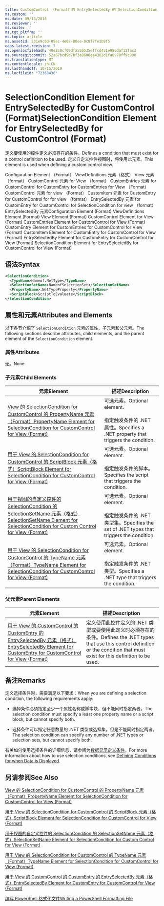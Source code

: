 ```yaml
---
title: CustomControl （Format）的 EntrySelectedBy 的 SelectionCondition 元素 |Microsoft Docs
ms.custom: ''
ms.date: 09/13/2016
ms.reviewer: ''
ms.suite: ''
ms.tgt_pltfrm: ''
ms.topic: article
ms.assetid: 231e9c6d-09ec-4e68-80ee-0c8f7fe1b9f5
caps.latest.revision: 7
ms.openlocfilehash: 49e2c0cf09dfa55b535effcd431e980daf12fac3
ms.sourcegitcommit: 52a67bcd9d7bf3e8600ea4302d1fa8970ff9c998
ms.translationtype: MT
ms.contentlocale: zh-CN
ms.lasthandoff: 10/15/2019
ms.locfileid: "72368436"
---
```

# <a name="selectioncondition-element-for-entryselectedby-for-customcontrol-format"></a><span data-ttu-id="510e4-102">SelectionCondition Element for EntrySelectedBy for CustomControl (Format)</span><span class="sxs-lookup"><span data-stu-id="510e4-102">SelectionCondition Element for EntrySelectedBy for CustomControl (Format)</span></span>

<span data-ttu-id="510e4-103">定义要使用的控件定义必须存在的条件。</span><span class="sxs-lookup"><span data-stu-id="510e4-103">Defines a condition that must exist for a control definition to be used.</span></span> <span data-ttu-id="510e4-104">定义自定义控件视图时，将使用此元素。</span><span class="sxs-lookup"><span data-stu-id="510e4-104">This element is used when defining a custom control view.</span></span>

<span data-ttu-id="510e4-105">Configuration Element （Format） ViewDefinitions 元素（格式） View 元素（format） CustomControl 元素 for View （format） CustomEntries 元素 for CustomControl for CustomEntry for CustomEntries for View （Format） CustomControl 元素 for view （Format） CustomItem 元素 for CustomEntry for CustomControl for for view （format） EntrySelectedBy 元素 for CustomEntry for CustomControl for SelectionCondition for view （format） EntrySelectedBy 元素</span><span class="sxs-lookup"><span data-stu-id="510e4-105">Configuration Element (Format) ViewDefinitions Element (Format) View Element (Format) CustomControl Element for View (Format) CustomEntries Element for CustomControl for View (Format) CustomEntry Element for CustomEntries for CustomControl for View (Format) CustomItem Element for CustomEntry for CustomControl for View (Format) EntrySelectedBy Element for CustomEntry for CustomControl for View (Format) SelectionCondition Element for EntrySelectedBy for CustomControl for View (Format)</span></span>

## <a name="syntax"></a><span data-ttu-id="510e4-106">语法</span><span class="sxs-lookup"><span data-stu-id="510e4-106">Syntax</span></span>

```xml
<SelectionCondition>
  <TypeName>Nameof.NetType</TypeName>
  <SelectionSetName>NameofSelectionSet</SelectionSetName>
  <PropertyName>.NetTypeProperty</PropertyName>
  <ScriptBlock>ScriptToEvaluate</ScriptBlock>
</SelectionCondition>
```

## <a name="attributes-and-elements"></a><span data-ttu-id="510e4-107">属性和元素</span><span class="sxs-lookup"><span data-stu-id="510e4-107">Attributes and Elements</span></span>

<span data-ttu-id="510e4-108">以下各节介绍了 `SelectionCondition` 元素的属性、子元素和父元素。</span><span class="sxs-lookup"><span data-stu-id="510e4-108">The following sections describe attributes, child elements, and the parent element of the `SelectionCondition` element.</span></span>

### <a name="attributes"></a><span data-ttu-id="510e4-109">属性</span><span class="sxs-lookup"><span data-stu-id="510e4-109">Attributes</span></span>

<span data-ttu-id="510e4-110">无。</span><span class="sxs-lookup"><span data-stu-id="510e4-110">None.</span></span>

### <a name="child-elements"></a><span data-ttu-id="510e4-111">子元素</span><span class="sxs-lookup"><span data-stu-id="510e4-111">Child Elements</span></span>

|<span data-ttu-id="510e4-112">元素</span><span class="sxs-lookup"><span data-stu-id="510e4-112">Element</span></span>|<span data-ttu-id="510e4-113">描述</span><span class="sxs-lookup"><span data-stu-id="510e4-113">Description</span></span>|
|-------------|-----------------|
|[<span data-ttu-id="510e4-114">View 的 SelectionCondition for CustomControl 的 PropertyName 元素（Format）</span><span class="sxs-lookup"><span data-stu-id="510e4-114">PropertyName Element for SelectionCondition for CustomControl for View (Format)</span></span>](./propertyname-element-for-selectioncondition-for-customcontrol-for-view-format.md)|<span data-ttu-id="510e4-115">可选元素。</span><span class="sxs-lookup"><span data-stu-id="510e4-115">Optional element.</span></span><br /><br /> <span data-ttu-id="510e4-116">指定触发条件的 .NET 属性。</span><span class="sxs-lookup"><span data-stu-id="510e4-116">Specifies a .NET property that triggers the condition.</span></span>|
|[<span data-ttu-id="510e4-117">用于 View 的 SelectionCondition for CustomControl 的 ScriptBlock 元素（格式）</span><span class="sxs-lookup"><span data-stu-id="510e4-117">ScriptBlock Element for SelectionCondition for CustomControl for View (Format)</span></span>](./scriptblock-element-for-selectioncondition-for-customcontrol-for-view-format.md)|<span data-ttu-id="510e4-118">可选元素。</span><span class="sxs-lookup"><span data-stu-id="510e4-118">Optional element.</span></span><br /><br /> <span data-ttu-id="510e4-119">指定触发条件的脚本。</span><span class="sxs-lookup"><span data-stu-id="510e4-119">Specifies the script that triggers the condition.</span></span>|
|[<span data-ttu-id="510e4-120">用于视图的自定义控件的 SelectionCondition 的 SelectionSetName 元素（格式）</span><span class="sxs-lookup"><span data-stu-id="510e4-120">SelectionSetName Element for SelectionCondition for Custom Control for View (Format)</span></span>](./selectionsetname-element-for-selectioncondition-for-customcontrol-for-view-format.md)|<span data-ttu-id="510e4-121">可选元素。</span><span class="sxs-lookup"><span data-stu-id="510e4-121">Optional element.</span></span><br /><br /> <span data-ttu-id="510e4-122">指定触发条件的 .NET 类型集。</span><span class="sxs-lookup"><span data-stu-id="510e4-122">Specifies the set of .NET types that triggers the condition.</span></span>|
|[<span data-ttu-id="510e4-123">用于 View 的 SelectionCondition for CustomControl 的 TypeName 元素（Format）</span><span class="sxs-lookup"><span data-stu-id="510e4-123">TypeName Element for SelectionCondition for CustomControl for View  (Format)</span></span>](./typename-element-for-selectioncondition-for-customcontrol-for-view-format.md)|<span data-ttu-id="510e4-124">可选元素。</span><span class="sxs-lookup"><span data-stu-id="510e4-124">Optional element.</span></span><br /><br /> <span data-ttu-id="510e4-125">指定触发条件的 .NET 类型。</span><span class="sxs-lookup"><span data-stu-id="510e4-125">Specifies a .NET type that triggers the condition.</span></span>|

### <a name="parent-elements"></a><span data-ttu-id="510e4-126">父元素</span><span class="sxs-lookup"><span data-stu-id="510e4-126">Parent Elements</span></span>

|<span data-ttu-id="510e4-127">元素</span><span class="sxs-lookup"><span data-stu-id="510e4-127">Element</span></span>|<span data-ttu-id="510e4-128">描述</span><span class="sxs-lookup"><span data-stu-id="510e4-128">Description</span></span>|
|-------------|-----------------|
|[<span data-ttu-id="510e4-129">用于 View 的 CustomControl 的 CustomEntry 的 EntrySelectedBy 元素（格式）</span><span class="sxs-lookup"><span data-stu-id="510e4-129">EntrySelectedBy Element for CustomEntry for CustomControl for View (Format)</span></span>](./entryselectedby-element-for-customentry-for-customcontrol-for-view-format.md)|<span data-ttu-id="510e4-130">定义使用此控件定义的 .NET 类型或要使用此定义时必须存在的条件。</span><span class="sxs-lookup"><span data-stu-id="510e4-130">Defines the .NET types that use this control definition or the condition that must exist for this definition to be used.</span></span>|

## <a name="remarks"></a><span data-ttu-id="510e4-131">备注</span><span class="sxs-lookup"><span data-stu-id="510e4-131">Remarks</span></span>

<span data-ttu-id="510e4-132">定义选择条件时，需要满足以下要求：</span><span class="sxs-lookup"><span data-stu-id="510e4-132">When you are defining a selection condition, the following requirements apply:</span></span>

- <span data-ttu-id="510e4-133">选择条件必须指定至少一个属性名称或脚本块，但不能同时指定两者。</span><span class="sxs-lookup"><span data-stu-id="510e4-133">The selection condition must specify a least one property name or a script block, but cannot specify both.</span></span>

- <span data-ttu-id="510e4-134">选择条件可以指定任意数量的 .NET 类型或选择集，但是不能同时指定两者。</span><span class="sxs-lookup"><span data-stu-id="510e4-134">The selection condition can specify any number of .NET types or selection sets, but cannot specify both.</span></span>

<span data-ttu-id="510e4-135">有关如何使用选择条件的详细信息，请参阅为[数据显示定义条件](./defining-conditions-for-displaying-data.md)。</span><span class="sxs-lookup"><span data-stu-id="510e4-135">For more information about how to use selection conditions, see [Defining Conditions for when Data is Displayed](./defining-conditions-for-displaying-data.md).</span></span>

## <a name="see-also"></a><span data-ttu-id="510e4-136">另请参阅</span><span class="sxs-lookup"><span data-stu-id="510e4-136">See Also</span></span>

[<span data-ttu-id="510e4-137">View 的 SelectionCondition for CustomControl 的 PropertyName 元素（Format）</span><span class="sxs-lookup"><span data-stu-id="510e4-137">PropertyName Element for SelectionCondition for CustomControl for View (Format)</span></span>](./propertyname-element-for-selectioncondition-for-customcontrol-for-view-format.md)

[<span data-ttu-id="510e4-138">用于 View 的 SelectionCondition for CustomControl 的 ScriptBlock 元素（格式）</span><span class="sxs-lookup"><span data-stu-id="510e4-138">ScriptBlock Element for SelectionCondition for CustomControl for View (Format)</span></span>](./scriptblock-element-for-selectioncondition-for-customcontrol-for-view-format.md)

[<span data-ttu-id="510e4-139">用于视图的自定义控件的 SelectionCondition 的 SelectionSetName 元素（格式）</span><span class="sxs-lookup"><span data-stu-id="510e4-139">SelectionSetName Element for SelectionCondition for Custom Control for View (Format)</span></span>](./selectionsetname-element-for-selectioncondition-for-customcontrol-for-view-format.md)

[<span data-ttu-id="510e4-140">用于 View 的 SelectionCondition for CustomControl 的 TypeName 元素（Format）</span><span class="sxs-lookup"><span data-stu-id="510e4-140">TypeName Element for SelectionCondition for CustomControl for View  (Format)</span></span>](./typename-element-for-selectioncondition-for-customcontrol-for-view-format.md)

[<span data-ttu-id="510e4-141">用于 View 的 CustomControl 的 CustomEntry 的 EntrySelectedBy 元素（格式）</span><span class="sxs-lookup"><span data-stu-id="510e4-141">EntrySelectedBy Element for CustomEntry for CustomControl for View (Format)</span></span>](./entryselectedby-element-for-customentry-for-customcontrol-for-view-format.md)

[<span data-ttu-id="510e4-142">编写 PowerShell 格式化文件</span><span class="sxs-lookup"><span data-stu-id="510e4-142">Writing a PowerShell Formatting File</span></span>](./writing-a-powershell-formatting-file.md)

